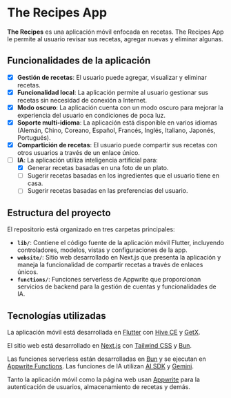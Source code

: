 # The Recipes App

**The Recipes** es una aplicación móvil enfocada en recetas. The Recipes App le permite al usuario revisar sus recetas, agregar nuevas y eliminar algunas.

## Funcionalidades de la aplicación

- [x] **Gestión de recetas**: El usuario puede agregar, visualizar y eliminar recetas.
- [x] **Funcionalidad local**: La aplicación permite al usuario gestionar sus recetas sin necesidad de conexión a Internet.
- [x] **Modo oscuro**: La aplicación cuenta con un modo oscuro para mejorar la experiencia del usuario en condiciones de poca luz.
- [x] **Soporte multi-idioma**: La aplicación está disponible en varios idiomas (Alemán, Chino, Coreano, Español, Francés, Inglés, Italiano, Japonés, Portugués).
- [x] **Compartición de recetas**: El usuario puede compartir sus recetas con otros usuarios a través de un enlace único.
- [ ] **IA**: La aplicación utiliza inteligencia artificial para:
  - [x] Generar recetas basadas en una foto de un plato.
  - [ ] Sugerir recetas basadas en los ingredientes que el usuario tiene en casa.
  - [ ] Sugerir recetas basadas en las preferencias del usuario.

## Estructura del proyecto

El repositorio está organizado en tres carpetas principales:

- **`lib/`**: Contiene el código fuente de la aplicación móvil Flutter, incluyendo controladores, modelos, vistas y configuraciones de la app.
- **`website/`**: Sitio web desarrollado en Next.js que presenta la aplicación y maneja la funcionalidad de compartir recetas a través de enlaces únicos.
- **`functions/`**: Funciones serverless de Appwrite que proporcionan servicios de backend para la gestión de cuentas y funcionalidades de IA.

## Tecnologías utilizadas

La aplicación móvil está desarrollada en [Flutter](https://flutter.dev/) con [Hive CE](https://pub.dev/packages/hive_ce) y [GetX](https://pub.dev/packages/get).

El sitio web está desarrollado en [Next.js](https://nextjs.org/) con [Tailwind CSS](https://tailwindcss.com/) y [Bun](https://bun.sh/).

Las funciones serverless están desarrolladas en [Bun](https://bun.sh/) y se ejecutan en [Appwrite Functions](https://appwrite.io/docs/functions). Las funciones de IA utilizan [AI SDK](https://sdk.vercel.ai/) y [Gemini](https://ai.google.dev/).

Tanto la aplicación móvil como la página web usan [Appwrite](https://appwrite.io/) para la autenticación de usuarios, almacenamiento de recetas y demás.
